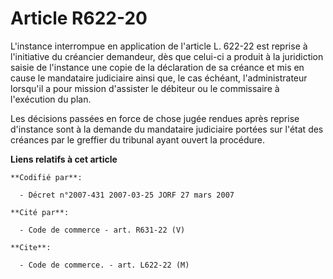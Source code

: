 # Article R622-20

L'instance interrompue en application de l'article L. 622-22 est reprise à l'initiative du créancier demandeur, dès que
celui-ci a produit à la juridiction saisie de l'instance une copie de la déclaration de sa créance et mis en cause le
mandataire judiciaire ainsi que, le cas échéant, l'administrateur lorsqu'il a pour mission d'assister le débiteur ou le
commissaire à l'exécution du plan.

Les décisions passées en force de chose jugée rendues après reprise d'instance sont à la demande du mandataire judiciaire
portées sur l'état des créances par le greffier du tribunal ayant ouvert la procédure.

**Liens relatifs à cet article**

	**Codifié par**:

	  - Décret n°2007-431 2007-03-25 JORF 27 mars 2007

	**Cité par**:

	  - Code de commerce - art. R631-22 (V)

	**Cite**:

	  - Code de commerce. - art. L622-22 (M)
